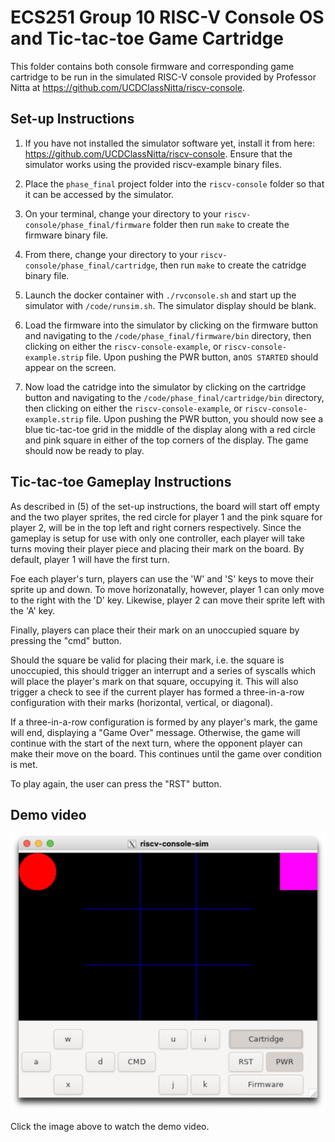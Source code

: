 # ECS251 Group 10 RISC-V Console OS and Tic-tac-toe Game Cartridge

This folder contains both console firmware and corresponding game cartridge to be run in the simulated RISC-V console provided by Professor Nitta at https://github.com/UCDClassNitta/riscv-console. 


## Set-up Instructions
1. If you have not installed the simulator software yet, install it from here: https://github.com/UCDClassNitta/riscv-console. Ensure that the simulator works using the provided riscv-example binary files. 

2. Place the `phase_final` project folder into the `riscv-console` folder so that it can be accessed by the simulator.

3. On your terminal, change your directory to your `riscv-console/phase_final/firmware` folder then run `make` to create the firmware binary file.

3. From there, change your directory to your `riscv-console/phase_final/cartridge`, then run `make` to create the catridge binary file.

4. Launch the docker container with `./rvconsole.sh` and start up the simulator with `/code/runsim.sh`. The simulator display should be blank.

5. Load the firmware into the simulator by clicking on the firmware button and navigating to the `/code/phase_final/firmware/bin` directory, then clicking on either the `riscv-console-example`, or `riscv-console-example.strip` file. Upon pushing the PWR button, an`OS STARTED` should appear on the screen. 

6. Now load the catridge into the simulator by clicking on the cartridge button and navigating to the `/code/phase_final/cartridge/bin` directory, then clicking on either the `riscv-console-example`, or `riscv-console-example.strip` file. Upon pushing the PWR button, you should now see a blue tic-tac-toe grid in the middle of the display along with a red circle and pink square in either of the top corners of the display. The game should now be ready to play.

## Tic-tac-toe Gameplay Instructions
As described in (5) of the set-up instructions, the board will start off empty and the two player sprites, the red circle for player 1 and the pink square for player 2, will be in the top left and right corners respectively. Since the gameplay is setup for use with only one controller, each player will take turns moving their player piece and placing their mark on the board. By default, player 1 will have the first turn.

Foe each player's turn, players can use the 'W' and 'S' keys to move their sprite up and down. To move horizonatally, however, player 1 can only move to the right with the 'D' key. Likewise, player 2 can move their sprite left with the 'A' key. 

Finally, players can place their their mark on an unoccupied square by pressing the "cmd" button. 

Should the square be valid for placing their mark, i.e. the square is unoccupied, this should trigger an interrupt and a series of syscalls which will place the player's mark on that square, occupying it. This will also trigger a check to see if the current player has formed a three-in-a-row configuration with their marks (horizontal, vertical, or diagonal).

If a three-in-a-row configuration is formed by any player's mark, the game will end, displaying a "Game Over" message. Otherwise, the game will continue with the start of the next turn, where the opponent player can make their move on the board. This continues until the game over condition is met. 

To play again, the user can press the "RST" button. 


## Demo video
[![Demo Video](gamescreenshot.png)](https://drive.google.com/file/d/15YL49YCGtsJxIpkFIt_8n1XWBmT2mgw-/view?usp=sharing)

Click the image above to watch the demo video.